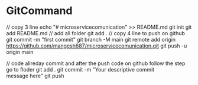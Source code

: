 # GitCommand
// copy 3 line 
echo "# microservicecomunication" >> README.md
git init
git add README.md
// add all folder 
git add .
// copy 4 line to push on github
git commit -m "first commit"
git branch -M main
git remote add origin https://github.com/mangesh687/microservicecomunication.git
git push -u origin main

// code allreday commit and after the push code on github follow the step 
go to floder 
git add .
git commit -m "Your descriptive commit message here"
git push


 

